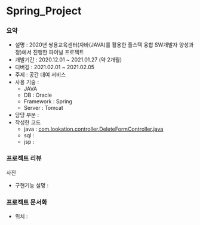 # Spring_Project

### 요약

* 설명 : 2020년 쌍용교육센터(자바(JAVA)를 활용한 풀스택 융합 SW개발자 양성과정)에서 진행한 파이널 프로젝트
* 개발기간 : 2020.12.01 ~ 2021.01.27 (약 2개월)
* 디버깅 : 2021.02.01 ~ 2021.02.05
* 주제 : 공간 대여 서비스
* 사용 기술 : 
    - JAVA
    - DB : Oracle
    - Framework : Spring
    - Server : Tomcat
* 담당 부분 :
* 작성한 코드
  - java : 
    [com.lookation.controller.DeleteFormController.java](https://github.com/yyeejj/Spring_Project/blob/main/Lookation/src/com/lookation/controller/DeleteFormController.java)
  - sql : 
  - jsp : 


### 프로젝트 리뷰

사진

- 구현기능 설명 : 

### 프로젝트 문서화
- 위치 : 
